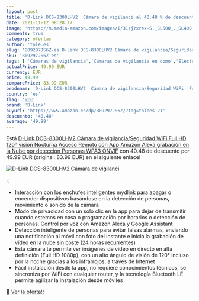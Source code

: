 ```yaml
---
layout: post
title: 'D-Link DCS-8300LHV2  Cámara de vigilanci al 40.48 % de descuento'
date: 2021-11-12 08:28:17
image: 'https://m.media-amazon.com/images/I/31+jYxrex-S._SL500_._SL400_.jpg'
comments: true
category: ofertas
author: 'tole.es'
slug: 'B09297JS6Z-es D-Link DCS-8300LHV2 Cámara de vigilancia/Seguridad WiFi...'
sku: 'B09297JS6Z-es'
tags: [ 'Cámaras de vigilancia','Cámaras de vigilancia en domo','Electrónica','Fotografía y videocámaras','alexa','d-link', ]
actualPrice: 49.99 EUR
currency: EUR
price: 49.99
comparePrice: 83.99 EUR
prodname: 'D-Link DCS-8300LHV2  Cámara de vigilancia/Seguridad WiFi  Full HD  120°  visión Nocturna  Acceso Remoto con App  Amazon Alexa  grabación en la Nube por detección Personas  WPA3  ONVIF'
country: 'es'
flag: '🇪🇸'
brand: 'D-Link'
buyurl: 'https://www.amazon.es/dp/B09297JS6Z/?tag=tolees-21'
descuento: '40.48'
average: '49.99'
---
```


Está [D-Link DCS-8300LHV2  Cámara de vigilancia/Seguridad WiFi  Full HD  120°  visión Nocturna  Acceso Remoto con App  Amazon Alexa  grabación en la Nube por detección Personas  WPA3  ONVIF](https://www.amazon.es/dp/B09297JS6Z/?tag=tolees-21) con 40.48 de descuento por 49.99 EUR (original: 83.99 EUR) en el siguiente enlace!

[![D-Link DCS-8300LHV2  Cámara de vigilanci](https://m.media-amazon.com/images/I/31+jYxrex-S._SL500_._SL400_.jpg)](https://www.amazon.es/dp/B09297JS6Z/?tag=tolees-21)

ℹ️:

- Interacción con los enchufes inteligentes mydlink para apagar o encender dispositivos basándose en la detección de personas, movimiento o sonido de la cámara
- Modo de privacidad con un solo clic en la app para dejar de transmitir cuando estemos en casa o programación por horarios o detección de personas. Control por voz con Amazon Alexa y Google Assistant
- Detección inteligente de personas para evitar falsas alarmas, enviando una notificación al móvil con foto del instante e inicia la grabación de vídeo en la nube sin coste (24 horas recurrentes)
- Esta cámara te permite ver imágenes de video en directo en alta definición (Full HD 1080p), con un alto ángulo de visión de 120° incluso por la noche gracias a los infrarrojos, a través de Internet
- Fácil instalación desde la app, no requiere conocimientos técnicos, se sincroniza por WiFi con cualquier router, y la tecnología Bluetooth LE permite agilizar la instalación desde móviles

[🛒 Ver la oferta!!](https://www.amazon.es/dp/B09297JS6Z/?tag=tolees-21)
